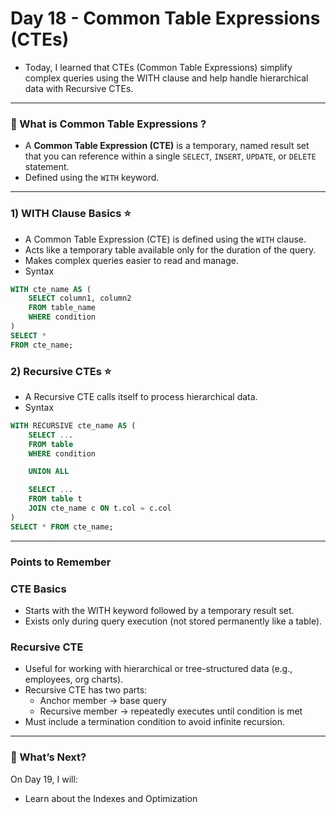 # Day 18 - Common Table Expressions (CTEs)
- Today, I learned that CTEs (Common Table Expressions) simplify complex queries using the WITH clause and help handle hierarchical data with Recursive CTEs.
---

### 🧐 What is Common Table Expressions ?
- A **Common Table Expression (CTE)** is a temporary, named result set that you can reference within a single `SELECT`, `INSERT`, `UPDATE`, or `DELETE` statement.
- Defined using the `WITH` keyword.
---

### 1) WITH Clause Basics ⭐
- A Common Table Expression (CTE) is defined using the `WITH` clause.
- Acts like a temporary table available only for the duration of the query.
- Makes complex queries easier to read and manage.
- Syntax
```sql
WITH cte_name AS (
    SELECT column1, column2
    FROM table_name
    WHERE condition
)
SELECT *
FROM cte_name;
```

### 2) Recursive CTEs ⭐
- A Recursive CTE calls itself to process hierarchical data.
- Syntax
```sql
WITH RECURSIVE cte_name AS (
    SELECT ...
    FROM table
    WHERE condition

    UNION ALL

    SELECT ...
    FROM table t
    JOIN cte_name c ON t.col = c.col
)
SELECT * FROM cte_name;
```
---

### Points to Remember
### CTE Basics
- Starts with the WITH keyword followed by a temporary result set.
- Exists only during query execution (not stored permanently like a table).

### Recursive CTE
- Useful for working with hierarchical or tree-structured data (e.g., employees, org charts).
- Recursive CTE has two parts:
    - Anchor member → base query
    - Recursive member → repeatedly executes until condition is met
- Must include a termination condition to avoid infinite recursion.
---

### 🚀 What’s Next?
On Day 19, I will:
- Learn about the Indexes and Optimization
